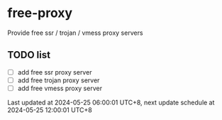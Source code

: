 
# free-proxy
Provide free ssr / trojan / vmess proxy servers


## TODO list
- [ ] add free ssr proxy server
- [ ] add free trojan proxy server
- [ ] add free vmess proxy server

Last updated at 2024-05-25 06:00:01 UTC+8, next update schedule at 2024-05-25 12:00:01 UTC+8

